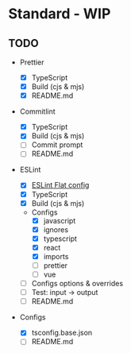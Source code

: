 # Standard - WIP

## TODO

- Prettier

  - [x] TypeScript
  - [x] Build (cjs & mjs)
  - [x] README.md

- Commitlint

  - [x] TypeScript
  - [x] Build (cjs & mjs)
  - [ ] Commit prompt
  - [ ] README.md

- ESLint

  - [x] [ESLint Flat config](https://eslint.org/docs/latest/use/configure/configuration-files-new)
  - [x] TypeScript
  - [x] Build (cjs & mjs)
  - Configs
    - [x] javascript
    - [x] ignores
    - [x] typescript
    - [x] react
    - [x] imports
    - [ ] prettier
    - [ ] vue
  - [ ] Configs options & overrides
  - [ ] Test: input -> output
  - [ ] README.md

- Configs

  - [x] tsconfig.base.json
  - [ ] README.md
